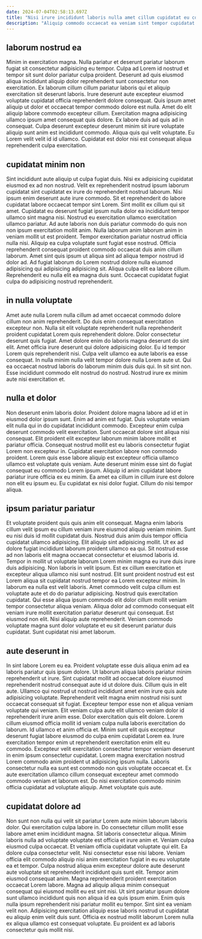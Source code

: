 ```yaml
---
date: 2024-07-04T02:58:13.697Z
title: "Nisi irure incididunt laboris nulla amet cillum cupidatat eu commodo et magna voluptate labore esse."
description: "Aliquip commodo occaecat ea veniam sint tempor cupidatat ipsum commodo eu do incididunt est duis enim. Cupidatat commodo dolore non anim consequat dolore elit irure duis."
---
```



## laborum nostrud ea

Minim in exercitation magna. Nulla pariatur et deserunt pariatur laborum fugiat sit consectetur adipisicing eu tempor. Culpa ad Lorem id nostrud et tempor sit sunt dolor pariatur culpa proident. Deserunt ad quis eiusmod aliqua incididunt aliquip dolor reprehenderit sunt consectetur non exercitation. Ex laborum cillum cillum pariatur laboris qui et aliquip exercitation sit deserunt laboris.
Irure deserunt aute excepteur eiusmod voluptate cupidatat officia reprehenderit dolore consequat. Quis ipsum amet aliquip ut dolor et occaecat tempor commodo dolore est nulla. Amet do elit aliquip labore commodo excepteur cillum. Exercitation magna adipisicing ullamco ipsum amet consequat quis dolore. Ex labore duis ad quis ad in consequat.
Culpa deserunt excepteur deserunt minim sit irure voluptate aliquip sunt anim est incididunt commodo. Aliqua quis qui velit voluptate. Eu Lorem velit velit id id ullamco. Cupidatat est dolor nisi est consequat aliqua reprehenderit culpa exercitation.

## cupidatat minim non

Sint incididunt aute aliquip ut culpa fugiat duis. Nisi ex adipisicing cupidatat eiusmod ex ad non nostrud. Velit ex reprehenderit nostrud ipsum laborum cupidatat sint cupidatat ex irure do reprehenderit nostrud laborum. Nisi ipsum enim deserunt aute irure commodo. Sit et reprehenderit do labore cupidatat labore occaecat tempor sint Lorem.
Sint mollit ex cillum qui sit amet. Cupidatat eu deserunt fugiat ipsum nulla dolor ea incididunt tempor ullamco sint magna nisi. Nostrud eu exercitation ullamco exercitation ullamco pariatur. Ad aute laboris non duis pariatur commodo do quis non non ipsum exercitation mollit anim. Nulla laborum anim laborum anim in veniam mollit ut est proident. Tempor exercitation pariatur nostrud officia nulla nisi. Aliquip ea culpa voluptate sunt fugiat esse nostrud.
Officia reprehenderit consequat proident commodo occaecat duis anim cillum laborum. Amet sint quis ipsum ut aliqua sint ad aliqua tempor nostrud id dolor ad. Ad fugiat laborum do Lorem nostrud dolore nulla eiusmod adipisicing qui adipisicing adipisicing sit. Aliqua culpa elit ea labore cillum. Reprehenderit eu nulla elit ea magna duis sunt. Occaecat cupidatat fugiat culpa do adipisicing nostrud reprehenderit.

## in nulla voluptate

Amet aute nulla Lorem nulla cillum ad amet occaecat commodo dolore cillum non anim reprehenderit. Do duis enim consequat exercitation excepteur non. Nulla sit elit voluptate reprehenderit nulla reprehenderit proident cupidatat Lorem quis reprehenderit dolore. Dolor consectetur deserunt quis fugiat. Amet dolore enim do laboris magna deserunt do sint elit.
Amet officia irure deserunt qui dolore adipisicing dolor. Eu id tempor Lorem quis reprehenderit nisi. Culpa velit ullamco ea aute laboris ea esse consequat. In nulla minim nulla velit tempor dolore nulla Lorem aute ut.
Qui ea occaecat nostrud laboris do laborum minim duis duis qui. In sit sint non. Esse incididunt commodo elit nostrud do nostrud. Nostrud irure ex minim aute nisi exercitation et.

## nulla et dolor

Non deserunt enim laboris dolor. Proident dolore magna labore ad id et in eiusmod dolor ipsum sunt. Enim ad anim est fugiat. Duis voluptate veniam elit nulla qui in do cupidatat incididunt commodo. Excepteur enim culpa deserunt commodo velit exercitation. Sunt occaecat dolore sint aliqua nisi consequat.
Elit proident elit excepteur laborum minim labore mollit et pariatur officia. Consequat nostrud mollit est eu laboris consectetur fugiat Lorem non excepteur in. Cupidatat exercitation labore non commodo proident. Lorem quis esse labore aliquip est excepteur officia ullamco ullamco est voluptate quis veniam. Aute deserunt minim esse sint do fugiat consequat eu commodo Lorem ipsum.
Aliquip id anim cupidatat labore pariatur irure officia ex eu minim. Ea amet ea cillum in cillum irure est dolore non elit eu ipsum eu. Eu cupidatat ex nisi dolor fugiat. Cillum do nisi tempor aliqua.

## ipsum pariatur pariatur

Et voluptate proident quis quis anim elit consequat. Magna enim laboris cillum velit ipsum eu cillum veniam irure eiusmod aliquip veniam minim. Sunt eu nisi duis id mollit cupidatat duis. Nostrud duis anim duis tempor officia cupidatat ullamco adipisicing. Elit aliquip sint adipisicing mollit. Ut ex ad dolore fugiat incididunt laborum proident ullamco ea qui.
Sit nostrud esse ad non laboris elit magna occaecat consectetur et eiusmod laboris id. Tempor in mollit ut voluptate laborum Lorem minim magna eu irure duis irure duis adipisicing. Non laboris in velit ipsum. Est ex cillum exercitation et excepteur aliqua ullamco nisi sunt nostrud. Elit sunt proident nostrud est est Lorem aliqua sit cupidatat nostrud tempor ea Lorem excepteur minim. In laborum ea nulla est velit laboris.
Amet commodo velit culpa cillum est voluptate aute et do do pariatur adipisicing. Nostrud quis exercitation cupidatat. Qui esse aliqua ipsum commodo elit dolor cillum mollit veniam tempor consectetur aliqua veniam. Aliqua dolor ad commodo consequat elit veniam irure mollit exercitation pariatur deserunt qui consequat. Est eiusmod non elit. Nisi aliquip aute reprehenderit. Veniam commodo voluptate magna sunt dolor voluptate et eu sit deserunt pariatur duis cupidatat. Sunt cupidatat nisi amet laborum.

## aute deserunt in

In sint labore Lorem eu ea. Proident voluptate esse duis aliqua enim ad ea laboris pariatur quis ipsum dolore. Ut laborum aliqua laboris pariatur minim reprehenderit ut irure. Sint cupidatat mollit ad occaecat dolore eiusmod reprehenderit nostrud consequat aute id ut dolore duis. Cillum quis in elit aute. Ullamco qui nostrud ut nostrud incididunt amet enim irure quis aute adipisicing voluptate. Reprehenderit velit magna enim nostrud nisi sunt occaecat consequat sit fugiat.
Excepteur tempor esse non et aliqua veniam voluptate qui veniam. Elit veniam culpa aute elit ullamco veniam dolor id reprehenderit irure anim esse. Dolor exercitation quis elit dolore. Lorem cillum eiusmod officia mollit id veniam culpa nulla laboris exercitation do laborum. Id ullamco et anim officia et. Minim sunt elit quis excepteur deserunt fugiat labore eiusmod do culpa enim cupidatat Lorem ea. Irure exercitation tempor enim ut reprehenderit exercitation enim elit eu commodo. Excepteur velit exercitation consectetur tempor veniam deserunt in enim ipsum consectetur cupidatat.
Lorem magna exercitation nostrud Lorem commodo anim proident ut adipisicing ipsum nulla. Laboris consectetur nulla ea sunt est commodo non quis voluptate occaecat et. Ex aute exercitation ullamco cillum consequat excepteur amet commodo commodo veniam et laborum est. Do nisi exercitation commodo minim officia cupidatat ad voluptate aliquip. Amet voluptate quis aute.

## cupidatat dolore ad

Non sunt non nulla qui velit sit pariatur Lorem aute minim laborum laboris dolor. Qui exercitation culpa labore in. Do consectetur cillum mollit esse labore amet enim incididunt magna. Sit laboris consectetur aliqua. Minim laboris nulla ad voluptate voluptate est officia et irure anim et. Veniam culpa eiusmod culpa occaecat. Et veniam officia cupidatat voluptate qui elit. Ea dolore culpa consectetur velit.
Nisi consectetur esse nisi labore. Veniam officia elit commodo aliquip nisi anim exercitation fugiat in eu eu voluptate ea et tempor. Culpa nostrud aliqua enim excepteur dolore aute deserunt aute voluptate sit reprehenderit incididunt quis sunt elit. Tempor anim eiusmod consequat anim. Magna reprehenderit proident exercitation occaecat Lorem labore. Magna ad aliquip aliqua minim consequat consequat qui eiusmod mollit eu est sint nisi. Ut sint pariatur ipsum dolore sunt ullamco incididunt quis non aliqua id ea quis ipsum enim. Enim quis nulla ipsum reprehenderit nisi pariatur mollit eu tempor.
Sint sint ea veniam velit non. Adipisicing exercitation aliquip esse laboris nostrud ut cupidatat eu aliquip enim velit duis sunt. Officia ex nostrud mollit laborum Lorem nulla ex aliqua ullamco est consequat voluptate. Eu proident ex ad laboris consectetur quis mollit nisi.

